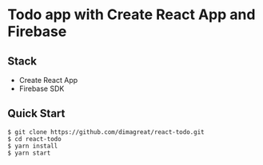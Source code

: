 # Todo app with Create React App and Firebase

## Stack

- Create React App
- Firebase SDK


Quick Start
-----------

```shell
$ git clone https://github.com/dimagreat/react-todo.git
$ cd react-todo
$ yarn install
$ yarn start
```

